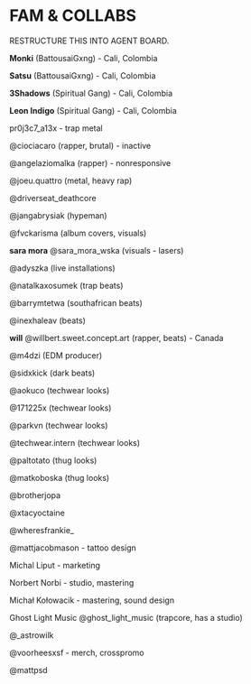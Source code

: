 # FAM & COLLABS

RESTRUCTURE THIS INTO AGENT BOARD.


**Monki** (BattousaiGxng) - Cali, Colombia

**Satsu** (BattousaiGxng) - Cali, Colombia

**3Shadows** (Spiritual Gang) - Cali, Colombia

**Leon Indigo** (Spiritual Gang) - Cali, Colombia

pr0j3c7_a13x - trap metal

@ciociacaro (rapper, brutal) - inactive

@angelaziomalka (rapper) - nonresponsive

@joeu.quattro (metal, heavy rap)

@driverseat_deathcore

@jangabrysiak (hypeman)

@fvckarisma (album covers, visuals)

**sara mora** @sara_mora_wska (visuals - lasers)

@adyszka (live installations)

@natalkaxosumek (trap beats)

@barrymtetwa (southafrican beats)

@inexhaleav (beats)

**will** @willbert.sweet.concept.art (rapper, beats) - Canada

@m4dzi (EDM producer)

@sidxkick (dark beats)

@aokuco (techwear looks)

@171225x (techwear looks)

@parkvn (techwear looks)

@techwear.intern (techwear looks)

@paltotato (thug looks)

@matkoboska (thug looks)

@brotherjopa

@xtacyoctaine

@wheresfrankie_

@mattjacobmason - tattoo design

Michal Liput - marketing

Norbert Norbi - studio, mastering

Michał Kołowacik - mastering, sound design

Ghost Light Music @ghost_light_music (trapcore, has a studio)

@_astrowilk

@voorheesxsf - merch, crosspromo

@mattpsd


